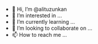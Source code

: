 - 👋 Hi, I’m @alituzunkan
- 👀 I’m interested in ...
- 🌱 I’m currently learning ...
- 💞️ I’m looking to collaborate on ...
- 📫 How to reach me ...

<!---
alituzunkan/alituzunkan is a ✨ special ✨ repository because its `README.md` (this file) appears on your GitHub profile.
You can click the Preview link to take a look at your changes.
--->
